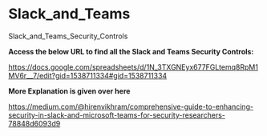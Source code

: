 # Slack_and_Teams

Slack_and_Teams_Security_Controls


**Access the below URL to find all the Slack and Teams Security Controls:**

https://docs.google.com/spreadsheets/d/1N_3TXGNEyx677FGLtemq8RpM1MV6r__7/edit?gid=1538711334#gid=1538711334

**More Explanation is given over here**

https://medium.com/@hirenvikhram/comprehensive-guide-to-enhancing-security-in-slack-and-microsoft-teams-for-security-researchers-78848d6093d9
